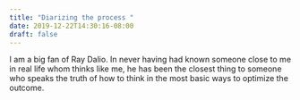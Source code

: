 ```yaml
---
title: "Diarizing the process "
date: 2019-12-22T14:30:16-08:00
draft: false
---
```


I am a big fan of Ray Dalio. In never having had known someone close to me in real life whom thinks like me, he has been the closest thing to someone who speaks the truth of how to think in the most basic ways to optimize the outcome. 
